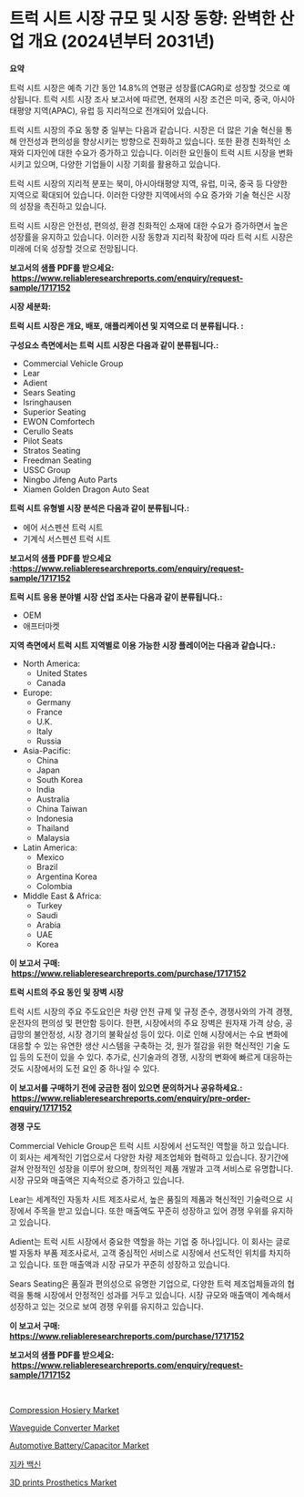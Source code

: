 <p><h1>트럭 시트 시장 규모 및 시장 동향: 완벽한 산업 개요 (2024년부터 2031년)</h1></p><p><strong>요약</strong></p>
<p><p>트럭 시트 시장은 예측 기간 동안 14.8%의 연평균 성장률(CAGR)로 성장할 것으로 예상됩니다. 트럭 시트 시장 조사 보고서에 따르면, 현재의 시장 조건은 미국, 중국, 아시아태평양 지역(APAC), 유럽 등 지리적으로 전개되어 있습니다.</p><p>트럭 시트 시장의 주요 동향 중 일부는 다음과 같습니다. 시장은 더 많은 기술 혁신을 통해 안전성과 편의성을 향상시키는 방향으로 진화하고 있습니다. 또한 환경 친화적인 소재와 디자인에 대한 수요가 증가하고 있습니다. 이러한 요인들이 트럭 시트 시장을 변화시키고 있으며, 다양한 기업들이 시장 기회를 활용하고 있습니다.</p><p>트럭 시트 시장의 지리적 분포는 북미, 아시아태평양 지역, 유럽, 미국, 중국 등 다양한 지역으로 확대되어 있습니다. 이러한 다양한 지역에서의 수요 증가와 기술 혁신은 시장의 성장을 촉진하고 있습니다.</p><p>트럭 시트 시장은 안전성, 편의성, 환경 친화적인 소재에 대한 수요가 증가하면서 높은 성장률을 유지하고 있습니다. 이러한 시장 동향과 지리적 확장에 따라 트럭 시트 시장은 미래에 더욱 성장할 것으로 전망됩니다.</p></p>
<p><strong>보고서의 샘플 PDF를 받으세요: &nbsp;<a href="https://www.reliableresearchreports.com/enquiry/request-sample/1717152">https://www.reliableresearchreports.com/enquiry/request-sample/1717152</a></strong></p>
<p><strong>시장 세분화:</strong></p>
<p><strong> 트럭 시트 시장은 개요, 배포, 애플리케이션 및 지역으로 더 분류됩니다. :</strong></p>
<p><strong>구성요소 측면에서는 트럭 시트 시장은 다음과 같이 분류됩니다.:</strong></p>
<p><ul><li>Commercial Vehicle Group</li><li>Lear</li><li>Adient</li><li>Sears Seating</li><li>Isringhausen</li><li>Superior Seating</li><li>EWON Comfortech</li><li>Cerullo Seats</li><li>Pilot Seats</li><li>Stratos Seating</li><li>Freedman Seating</li><li>USSC Group</li><li>Ningbo Jifeng Auto Parts</li><li>Xiamen Golden Dragon Auto Seat</li></ul></p>
<p><strong> 트럭 시트 유형별 시장 분석은 다음과 같이 분류됩니다.:</strong></p>
<p><ul><li>에어 서스펜션 트럭 시트</li><li>기계식 서스펜션 트럭 시트</li></ul></p>
<p><strong>보고서의 샘플 PDF를 받으세요 :<a href="https://www.reliableresearchreports.com/enquiry/request-sample/1717152">https://www.reliableresearchreports.com/enquiry/request-sample/1717152</a></strong></p>
<p><strong> 트럭 시트 응용 분야별 시장 산업 조사는 다음과 같이 분류됩니다.:</strong></p>
<p><ul><li>OEM</li><li>애프터마켓</li></ul></p>
<p><strong>지역 측면에서 트럭 시트 지역별로 이용 가능한 시장 플레이어는 다음과 같습니다.:</strong></p>
<p><ul>
    <li>
        North America:
        <ul>
            <li>United States</li>
            <li>Canada</li>
        </ul>
    </li>
    <li>
        Europe:
        <ul>
            <li>Germany</li>
            <li>France</li>
            <li>U.K.</li>
            <li>Italy</li>
            <li>Russia</li>
        </ul>
    </li>
    <li>
        Asia-Pacific:
        <ul>
            <li>China</li>
            <li>Japan</li>
            <li>South Korea</li>
            <li>India</li>
            <li>Australia</li>
            <li>China Taiwan</li>
            <li>Indonesia</li>
            <li>Thailand</li>
            <li>Malaysia</li>
        </ul>
    </li>
    <li>
        Latin America:
        <ul>
            <li>Mexico</li>
            <li>Brazil</li>
            <li>Argentina Korea</li>
            <li>Colombia</li>
        </ul>
    </li>
    <li>
        Middle East & Africa:
        <ul>
            <li>Turkey</li>
            <li>Saudi</li>
            <li>Arabia</li>
            <li>UAE</li>
            <li>Korea</li>
        </ul>
    </li>
    </ul></p>
<p><strong>이 보고서 구매: &nbsp;<a href="https://www.reliableresearchreports.com/purchase/1717152">https://www.reliableresearchreports.com/purchase/1717152</a></strong></p>
<p><strong>트럭 시트의 주요 동인 및 장벽 시장</strong></p>
<p><p>트럭 시트 시장의 주요 주도요인은 차량 안전 규제 및 규정 준수, 경쟁사와의 가격 경쟁, 운전자의 편의성 및 편안함 등이다. 한편, 시장에서의 주요 장벽은 원자재 가격 상승, 공급망의 불안정성, 시장 경기의 불확실성 등이 있다. 이로 인해 시장에서는 수요 변화에 대응할 수 있는 유연한 생산 시스템을 구축하는 것, 원가 절감을 위한 혁신적인 기술 도입 등의 도전이 있을 수 있다. 추가로, 신기술과의 경쟁, 시장의 변화에 빠르게 대응하는 것도 시장에서의 도전 요인 중 하나일 수 있다.</p></p>
<p><strong>이 보고서를 구매하기 전에 궁금한 점이 있으면 문의하거나 공유하세요.: &nbsp;<a href="https://www.reliableresearchreports.com/enquiry/pre-order-enquiry/1717152">https://www.reliableresearchreports.com/enquiry/pre-order-enquiry/1717152</a></strong></p>
<p><strong>경쟁 구도</strong></p>
<p><p>Commercial Vehicle Group은 트럭 시트 시장에서 선도적인 역할을 하고 있습니다. 이 회사는 세계적인 기업으로서 다양한 차량 제조업체와 협력하고 있습니다. 장기간에 걸쳐 안정적인 성장을 이루어 왔으며, 창의적인 제품 개발과 고객 서비스로 유명합니다. 시장 규모와 매출액은 지속적으로 증가하고 있습니다.</p><p>Lear는 세계적인 자동차 시트 제조사로서, 높은 품질의 제품과 혁신적인 기술력으로 시장에서 주목을 받고 있습니다. 또한 매출액도 꾸준히 성장하고 있어 경쟁 우위를 유지하고 있습니다.</p><p>Adient는 트럭 시트 시장에서 중요한 역할을 하는 기업 중 하나입니다. 이 회사는 글로벌 자동차 부품 제조사로서, 고객 중심적인 서비스로 시장에서 선도적인 위치를 차지하고 있습니다. 또한 매출액과 시장 규모가 꾸준히 성장하고 있습니다.</p><p>Sears Seating은 품질과 편의성으로 유명한 기업으로, 다양한 트럭 제조업체들과의 협력을 통해 시장에서 안정적인 성과를 거두고 있습니다. 시장 규모와 매출액이 계속해서 성장하고 있는 것으로 보여 경쟁 우위를 유지하고 있습니다.</p></p>
<p><strong>이 보고서 구매: &nbsp; <a href="https://www.reliableresearchreports.com/purchase/1717152">https://www.reliableresearchreports.com/purchase/1717152</a></strong></p>
<p><strong>보고서의 샘플 PDF를 받으세요: &nbsp;<a href="https://www.reliableresearchreports.com/enquiry/request-sample/1717152">https://www.reliableresearchreports.com/enquiry/request-sample/1717152</a></strong><strong></strong></p>
<p>&nbsp;</p>
<p><p><a href="https://github.com/Sarissaschmalingtr6fz2739/Market-Research-Report-List-1/blob/main/compression-hosiery-market.md">Compression Hosiery Market</a></p><p><a href="https://view.publitas.com/reportprime-1/waveguide-converter-market-research-report-forecasted-for-period-from-2024-2031-by-market-type-market-application-and-region/">Waveguide Converter Market</a></p><p><a href="https://forested-sushi-9b0.notion.site/Automotive-Battery-Capacitor-Market-Size-Evaluating-its-Market-Trends-Growth-and-Projections-2024-bdec5466c3174943ab5fdd6edd7b07eb">Automotive Battery/Capacitor Market</a></p><p><a href="https://github.com/vseigx30c9a1j/Market-Research-Report-List-1/blob/main/8421845185657.md">지카 백신</a></p><p><a href="https://github.com/jodemen/Market-Research-Report-List-1/blob/main/3d-prints-prosthetics-market.md">3D prints Prosthetics Market</a></p></p>